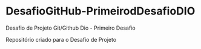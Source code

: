 # DesafioGitHub-PrimeirodDesafioDIO
Desafio de Projeto Git/Github Dio - Primeiro Desafio

Repositório criado para o Desafio de Projeto
